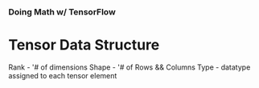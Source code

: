 ### Doing Math w/ TensorFlow

# Tensor Data Structure

Rank  - '# of dimensions
Shape - '# of Rows && Columns
Type  - datatype assigned to each tensor element 
